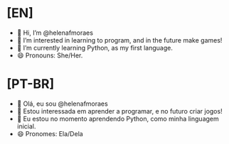 # [EN]
- 👋 Hi, I’m @helenafmoraes
- 👀 I’m interested in learning to program, and in the future make games!
- 🌱 I’m currently learning Python, as my first language.
- 😄 Pronouns: She/Her.

  
# [PT-BR]
- 👋 Olá, eu sou @helenafmoraes
- 👀 Estou interessada em aprender a programar, e no futuro criar jogos!
- 🌱 Eu estou no momento aprendendo Python, como minha linguagem inicial.
- 😄 Pronomes: Ela/Dela

<!---
helenafmoraes/helenafmoraes is a ✨ special ✨ repository because its `README.md` (this file) appears on your GitHub profile.
You can click the Preview link to take a look at your changes.
--->
